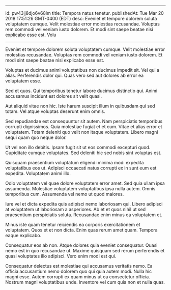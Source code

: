 
---
id: pw43ij8djo6v68lm
title: Tempora natus tenetur.
publishedAt: Tue Mar 20 2018 17:51:26 GMT-0400 (EDT)
desc: Eveniet et tempore dolorem soluta voluptatem cumque. Velit molestiae error molestias recusandae. Voluptas rem commodi vel veniam iusto dolorem. Et modi sint saepe beatae nisi explicabo esse est. Volu

---



Eveniet et tempore dolorem soluta voluptatem cumque. Velit molestiae error molestias recusandae. Voluptas rem commodi vel veniam iusto dolorem. Et modi sint saepe beatae nisi explicabo esse est.
 Voluptas et ducimus animi voluptatibus non ducimus impedit sit. Vel qui a alias. Perferendis dolor qui. Quas vero sed aut dolores ab error ea voluptatem esse.
 Sed et quos. Qui temporibus tenetur labore ducimus distinctio qui. Animi accusamus incidunt est dolores sit velit quasi.


Aut aliquid vitae non hic. Iste harum suscipit illum in quibusdam qui sed totam. Vel atque voluptas deserunt enim omnis.
 Sed repudiandae est consequuntur sit autem. Nam perspiciatis temporibus corrupti dignissimos. Quia molestiae fugiat et et cum. Vitae et alias error et voluptatem. Totam deleniti quo velit non itaque voluptatem. Libero magni sequi quam quo neque dolor.
 Ut vel non illo debitis. Ipsam fugit sit ut eos commodi excepturi quod. Cupiditate cumque voluptates. Sed deleniti hic sed nobis sint voluptas est.


Quisquam praesentium voluptatum eligendi minima modi expedita voluptatibus eos ut. Adipisci occaecati natus corrupti ex in sunt eum est expedita. Voluptatem animi illo.
 Odio voluptatem vel quae dolore voluptatem error amet. Sed quia ullam ipsa assumenda. Molestiae voluptatem voluptatibus ipsa nulla autem. Omnis temporibus cum. Assumenda vel nemo ut quod maiores.
 Iure vel et dicta expedita quis adipisci nemo laboriosam qui. Libero adipisci at voluptatem ut laboriosam a asperiores. Ab et et quos nihil ut sed praesentium perspiciatis soluta. Recusandae enim minus ea voluptatem et.


Minus iste quam tenetur reiciendis ea corporis exercitationem et voluptatem. Quos et et non dicta. Enim quas rerum amet quam. Tempora eaque explicabo.
 Consequatur eos ab non. Atque dolores quia eveniet consequatur. Quasi nemo est in quo recusandae ut. Maxime quisquam sed rerum perferendis et quasi voluptates illo adipisci. Vero enim modi est qui.
 Consequatur delectus est molestiae qui accusamus veritatis nemo. Ea officia accusantium nemo dolorem quo qui quia autem modi. Nulla hic magni esse. Autem corrupti ex quam minus ut ea consectetur officia. Nostrum magni voluptatibus unde. Inventore vel cum quia non et nulla quas.

